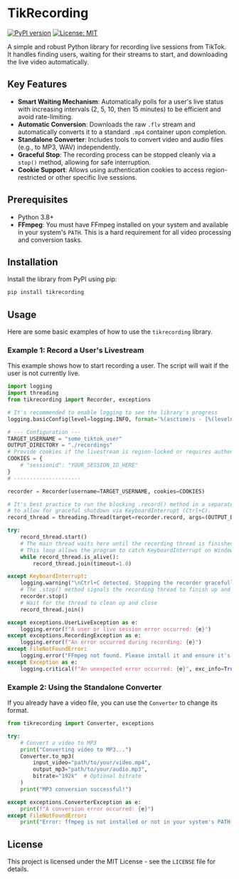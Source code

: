 # TikRecording

[![PyPI version](https://badge.fury.io/py/tikrecording.svg)](https://badge.fury.io/py/tikrecording)
[![License: MIT](https://img.shields.io/badge/License-MIT-yellow.svg)](https://opensource.org/licenses/MIT)

A simple and robust Python library for recording live sessions from TikTok. It handles finding users, waiting for their streams to start, and downloading the live video automatically.

## Key Features

- **Smart Waiting Mechanism**: Automatically polls for a user's live status with increasing intervals (2, 5, 10, then 15 minutes) to be efficient and avoid rate-limiting.
- **Automatic Conversion**: Downloads the raw `.flv` stream and automatically converts it to a standard `.mp4` container upon completion.
- **Standalone Converter**: Includes tools to convert video and audio files (e.g., to MP3, WAV) independently.
- **Graceful Stop**: The recording process can be stopped cleanly via a `stop()` method, allowing for safe interruption.
- **Cookie Support**: Allows using authentication cookies to access region-restricted or other specific live sessions.

## Prerequisites

- Python 3.8+
- **FFmpeg**: You must have FFmpeg installed on your system and available in your system's `PATH`. This is a hard requirement for all video processing and conversion tasks.

## Installation

Install the library from PyPI using pip:

```bash
pip install tikrecording
```

## Usage

Here are some basic examples of how to use the `tikrecording` library.

### Example 1: Record a User's Livestream

This example shows how to start recording a user. The script will wait if the user is not currently live.

```python
import logging
import threading
from tikrecording import Recorder, exceptions

# It's recommended to enable logging to see the library's progress
logging.basicConfig(level=logging.INFO, format='%(asctime)s - [%(levelname)s] - %(message)s')

# --- Configuration ---
TARGET_USERNAME = "some_tiktok_user"
OUTPUT_DIRECTORY = "./recordings"
# Provide cookies if the livestream is region-locked or requires authentication
COOKIES = {
    # "sessionid": "YOUR_SESSION_ID_HERE"
}
# ---------------------

recorder = Recorder(username=TARGET_USERNAME, cookies=COOKIES)

# It's best practice to run the blocking .record() method in a separate thread
# to allow for graceful shutdown via KeyboardInterrupt (Ctrl+C).
record_thread = threading.Thread(target=recorder.record, args=(OUTPUT_DIRECTORY,))

try:
    record_thread.start()
    # The main thread waits here until the recording thread is finished
    # This loop allows the program to catch KeyboardInterrupt on Windows
    while record_thread.is_alive():
        record_thread.join(timeout=1.0)

except KeyboardInterrupt:
    logging.warning("\nCtrl+C detected. Stopping the recorder gracefully...")
    # The .stop() method signals the recording thread to finish up and exit
    recorder.stop()
    # Wait for the thread to clean up and close
    record_thread.join()

except exceptions.UserLiveException as e:
    logging.error(f"A user or live session error occurred: {e}")
except exceptions.RecordingException as e:
    logging.error(f"An error occurred during recording: {e}")
except FileNotFoundError:
    logging.error("FFmpeg not found. Please install it and ensure it's in your system's PATH.")
except Exception as e:
    logging.critical(f"An unexpected error occurred: {e}", exc_info=True)

```

### Example 2: Using the Standalone Converter

If you already have a video file, you can use the `Converter` to change its format.

```python
from tikrecording import Converter, exceptions

try:
    # Convert a video to MP3
    print("Converting video to MP3...")
    Converter.to_mp3(
        input_video="path/to/your/video.mp4",
        output_mp3="path/to/your/audio.mp3",
        bitrate="192k"  # Optional bitrate
    )
    print("MP3 conversion successful!")

except exceptions.ConverterException as e:
    print(f"A conversion error occurred: {e}")
except FileNotFoundError:
    print("Error: ffmpeg is not installed or not in your system's PATH.")

```

## License

This project is licensed under the MIT License - see the `LICENSE` file for details.
